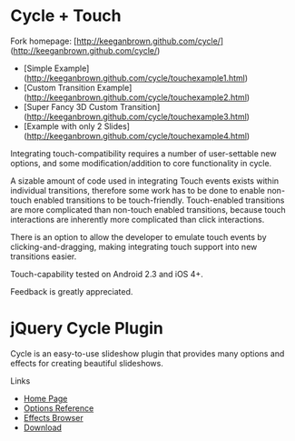 Cycle + Touch
===================

Fork homepage: [http://keeganbrown.github.com/cycle/] (http://keeganbrown.github.com/cycle/)

* [Simple Example] (http://keeganbrown.github.com/cycle/touchexample1.html)
* [Custom Transition Example] (http://keeganbrown.github.com/cycle/touchexample2.html)
* [Super Fancy 3D Custom Transition] (http://keeganbrown.github.com/cycle/touchexample3.html)
* [Example with only 2 Slides] (http://keeganbrown.github.com/cycle/touchexample4.html)

Integrating touch-compatibility requires a number of user-settable new options, and some modification/addition to core functionality in cycle.

A sizable amount of code used in integrating Touch events exists within individual transitions, therefore some work has to be done to enable non-touch enabled transitions to be touch-friendly. Touch-enabled transitions are more complicated than non-touch enabled transitions, because touch interactions are inherently more complicated than click interactions.

There is an option to allow the developer to emulate touch events by clicking-and-dragging, making integrating touch support into new transitions easier.

Touch-capability tested on Android 2.3 and iOS 4+.

Feedback is greatly appreciated.


jQuery Cycle Plugin
===================

Cycle is an easy-to-use slideshow plugin that provides many options and effects for creating beautiful slideshows.

Links

* [Home Page](http://jquery.malsup.com/cycle/)
* [Options Reference](http://jquery.malsup.com/cycle/options.html)
* [Effects Browser](http://jquery.malsup.com/cycle/browser.html)
* [Download](http://jquery.malsup.com/cycle/download.html)
